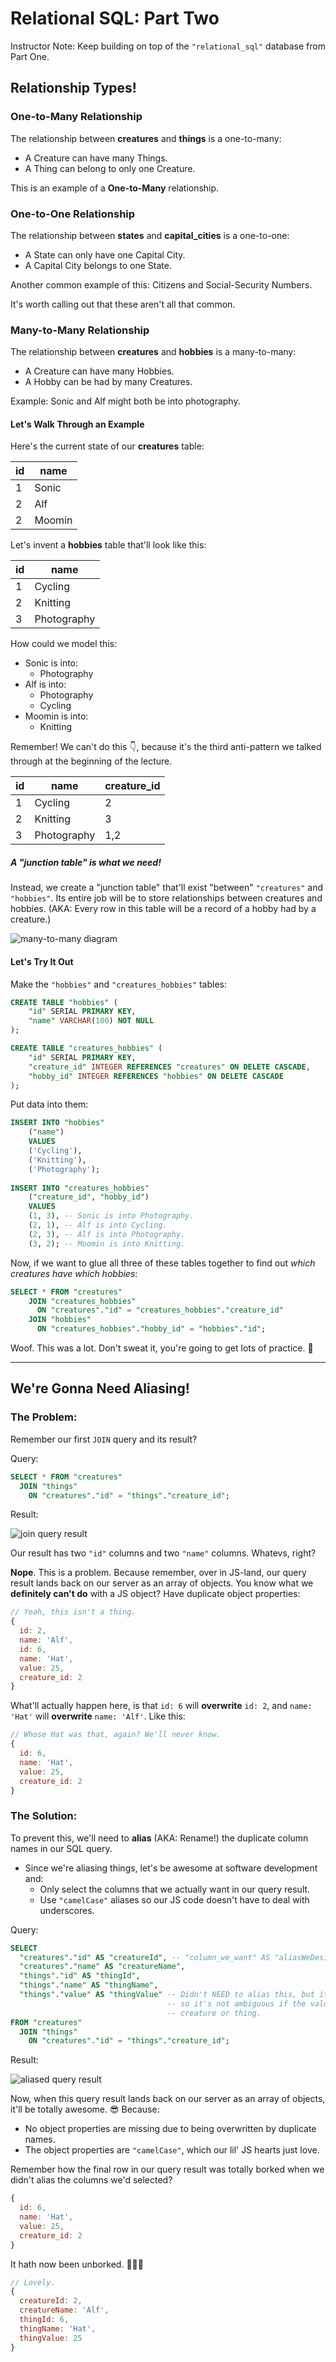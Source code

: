 
# Relational SQL: Part Two

Instructor Note: Keep building on top of the `"relational_sql"` database from Part One.

## Relationship Types!

### One-to-Many Relationship

The relationship between **creatures** and **things** is a one-to-many:

* A Creature can have many Things.
* A Thing can belong to only one Creature.

This is an example of a **One-to-Many** relationship. 

### One-to-One Relationship

The relationship between **states** and **capital_cities** is a one-to-one:

* A State can only have one Capital City.
* A Capital City belongs to one State.

Another common example of this: Citizens and Social-Security Numbers.

It's worth calling out that these aren't all that common.

### Many-to-Many Relationship

The relationship between **creatures** and **hobbies** is a many-to-many: 

* A Creature can have many Hobbies.
* A Hobby can be had by many Creatures.

Example: Sonic and Alf might both be into photography.

#### Let's Walk Through an Example

Here's the current state of our **creatures** table:

| id  | name     |
| --- | -------- |
| 1   | Sonic    |
| 2   | Alf      |
| 2   | Moomin   |

Let's invent a **hobbies** table that'll look like this:

| id | name        |
|----|-------------|
| 1  | Cycling     |
| 2  | Knitting    |
| 3  | Photography |

How could we model this:

* Sonic is into:
  * Photography
* Alf is into:
  * Photography
  * Cycling
* Moomin is into:
  * Knitting


Remember! We can't do this 👇, because it's the third anti-pattern we talked through at the beginning of the lecture.

| id | name        | creature_id |
|----|-------------| ----------- |
| 1  | Cycling     | 2           |
| 2  | Knitting    | 3           |
| 3  | Photography | 1,2         |

##### A "junction table" is what we need!

Instead, we create a "junction table" that'll exist "between" `"creatures"` and `"hobbies"`. Its entire job will be to store relationships between creatures and hobbies. (AKA: Every row in this table will be a record of a hobby had by a creature.)

![many-to-many diagram](./images/many_to_many.png)

#### Let's Try It Out

Make the `"hobbies"` and `"creatures_hobbies"` tables:

```sql
CREATE TABLE "hobbies" (
	"id" SERIAL PRIMARY KEY,
	"name" VARCHAR(100) NOT NULL
);

CREATE TABLE "creatures_hobbies" (
	"id" SERIAL PRIMARY KEY,
	"creature_id" INTEGER REFERENCES "creatures" ON DELETE CASCADE,
	"hobby_id" INTEGER REFERENCES "hobbies" ON DELETE CASCADE
);
```

Put data into them:

```sql
INSERT INTO "hobbies"
	("name")
	VALUES
	('Cycling'),
	('Knitting'),
	('Photography');
	
INSERT INTO "creatures_hobbies"
	("creature_id", "hobby_id")
	VALUES
	(1, 3), -- Sonic is into Photography.
	(2, 1), -- Alf is into Cycling.
	(2, 3), -- Alf is into Photography.
	(3, 2); -- Moomin is into Knitting.
```

Now, if we want to glue all three of these tables together to find out *which creatures have which hobbies*:

```sql
SELECT * FROM "creatures"
	JOIN "creatures_hobbies"
	  ON "creatures"."id" = "creatures_hobbies"."creature_id"
	JOIN "hobbies"
	  ON "creatures_hobbies"."hobby_id" = "hobbies"."id";
```

Woof. This was a lot. Don't sweat it, you're going to get lots of practice. 🙂

---

## We're Gonna Need Aliasing!

### The Problem:

Remember our first `JOIN` query and its result?

Query:

```sql
SELECT * FROM "creatures"
  JOIN "things"
    ON "creatures"."id" = "things"."creature_id";
```

Result:

![join query result](./images/join_query.png)

Our result has two `"id"` columns and two `"name"` columns. Whatevs, right?

**Nope**. This is a problem. Because remember, over in JS-land, our query result lands back on our server as an array of objects. You know what we **definitely can't do** with a JS object? Have duplicate object properties:

```js
// Yeah, this isn't a thing.
{
  id: 2,
  name: 'Alf',
  id: 6,
  name: 'Hat',
  value: 25,
  creature_id: 2
}
```

What'll actually happen here, is that `id: 6` will **overwrite** `id: 2`, and `name: 'Hat'` will **overwrite** `name: 'Alf'`. Like this:

```js
// Whose Hat was that, again? We'll never know.
{
  id: 6,
  name: 'Hat',
  value: 25,
  creature_id: 2
}
```

### The Solution:

To prevent this, we'll need to **alias** (AKA: Rename!) the duplicate column names in our SQL query.

* Since we're aliasing things, let's be awesome at software development and:
  * Only select the columns that we actually want in our query result.
  * Use `"camelCase"` aliases so our JS code doesn't have to deal with underscores.

Query:

```sql
SELECT
  "creatures"."id" AS "creatureId", -- "column_we_want" AS "aliasWeDesire
  "creatures"."name" AS "creatureName",
  "things"."id" AS "thingId",
  "things"."name" AS "thingName",
  "things"."value" AS "thingValue" -- Didn't NEED to alias this, but it feels sensible
                                   -- so it's not ambiguous if the value applies to the
                                   -- creature or thing.
FROM "creatures"
  JOIN "things"
    ON "creatures"."id" = "things"."creature_id";
```

Result:

![aliased query result](./images/aliased_query_result.png)

Now, when this query result lands back on our server as an array of objects, it'll be totally awesome. 😎 Because:

* No object properties are missing due to being overwritten by duplicate names.
* The object properties are `"camelCase"`, which our lil' JS hearts just love.

Remember how the final row in our query result was totally borked when we didn't alias the columns we'd selected?

```js
{
  id: 6,
  name: 'Hat',
  value: 25,
  creature_id: 2
}
```

It hath now been unborked. 🌈🦄🎉

```js
// Lovely.
{
  creatureId: 2,
  creatureName: 'Alf',
  thingId: 6,
  thingName: 'Hat',
  thingValue: 25
}
```
